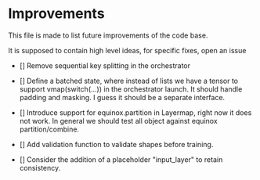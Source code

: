 # Improvements

This file is made to list future improvements of the code base.

It is supposed to contain high level ideas, for specific fixes, open an issue

- [] Remove sequential key splitting in the orchestrator

- [] Define a batched state, where instead of lists we have a tensor to support vmap(switch(...)) in the orchestrator launch.
It should handle padding and masking. I guess it should be a separate interface.

- [] Introduce support for equinox.partition in Layermap, right now it does not work. In general we should test all object against
equinox partition/combine.

- [] Add validation function to validate shapes before training.

- [] Consider the addition of a placeholder "input_layer" to retain consistency.
